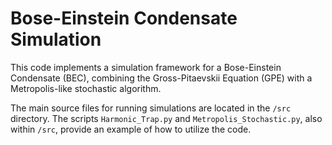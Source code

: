 # Bose-Einstein Condensate Simulation

This code implements a simulation framework for a Bose-Einstein Condensate (BEC), combining the Gross-Pitaevskii Equation (GPE) with a Metropolis-like stochastic algorithm.

The main source files for running simulations are located in the `/src` directory. The scripts `Harmonic_Trap.py` and `Metropolis_Stochastic.py`, also within `/src`, provide an example of how to utilize the code.
